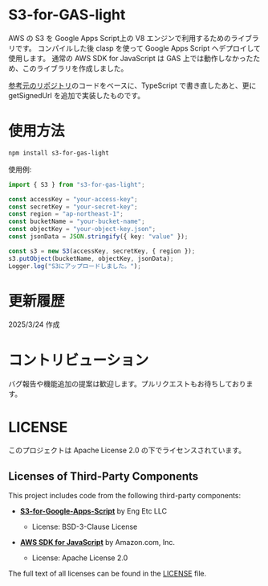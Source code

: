 # S3-for-GAS-light

AWS の S3 を Google Apps Script上の V8 エンジンで利用するためのライブラリです。
コンパイルした後 clasp を使って Google Apps Script へデプロイして使用します。
通常の AWS SDK for JavaScript は GAS 上では動作しなかったため、このライブラリを作成しました。

[参考元のリポジトリ](https://github.com/eschultink/S3-for-Google-Apps-Script)のコードをベースに、TypeScript で書き直したあと、更に getSignedUrl を追加で実装したものです。

# 使用方法

```bash
npm install s3-for-gas-light
```

使用例:

```typescript
import { S3 } from "s3-for-gas-light";

const accessKey = "your-access-key";
const secretKey = "your-secret-key";
const region = "ap-northeast-1";
const bucketName = "your-bucket-name";
const objectKey = "your-object-key.json";
const jsonData = JSON.stringify({ key: "value" });

const s3 = new S3(accessKey, secretKey, { region });
s3.putObject(bucketName, objectKey, jsonData);
Logger.log("S3にアップロードしました。");
```

# 更新履歴

2025/3/24 作成

# コントリビューション
バグ報告や機能追加の提案は歓迎します。プルリクエストもお待ちしております。

# LICENSE

このプロジェクトは Apache License 2.0 の下でライセンスされています。

## Licenses of Third-Party Components

This project includes code from the following third-party components:

- **[S3-for-Google-Apps-Script](https://github.com/eschultink/S3-for-Google-Apps-Script)** by Eng Etc LLC
  - License: BSD-3-Clause License
  
- **[AWS SDK for JavaScript](https://github.com/aws/aws-sdk-js)** by Amazon.com, Inc.
  - License: Apache License 2.0

The full text of all licenses can be found in the [LICENSE](LICENSE) file.